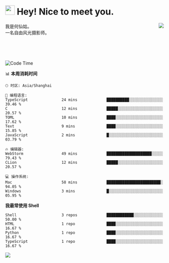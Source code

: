<h1><img src="https://emojis.slackmojis.com/emojis/images/1531849430/4246/blob-sunglasses.gif?1531849430" width="30"/> Hey! Nice to meet you.</h1>
<a href="#">
<img align="right" src="https://github-readme-stats.vercel.app/api?username=hexgu&show_icons=true&hide_border=true&icon_color=586069&title_color=a0a9af">
</a>
我是何仙姑。<br>
一名自由风光摄影师。<br>

<br><br><br>




<!--START_SECTION:waka-->
![Code Time](http://img.shields.io/badge/Code%20Time-20%20hrs%2055%20mins-blue)

📊 **本周消耗时间** 

```text
🕑︎ 时区: Asia/Shanghai

💬 编程语言: 
TypeScript               24 mins             ██████████░░░░░░░░░░░░░░░   39.46 % 
C                        12 mins             █████░░░░░░░░░░░░░░░░░░░░   20.57 % 
TOML                     10 mins             ████░░░░░░░░░░░░░░░░░░░░░   17.62 % 
Text                     9 mins              ████░░░░░░░░░░░░░░░░░░░░░   15.85 % 
JavaScript               2 mins              █░░░░░░░░░░░░░░░░░░░░░░░░   03.79 % 

🔥 编辑器: 
WebStorm                 49 mins             ████████████████████░░░░░   79.43 % 
CLion                    12 mins             █████░░░░░░░░░░░░░░░░░░░░   20.57 % 

💻 操作系统: 
Mac                      58 mins             ████████████████████████░   94.05 % 
Windows                  3 mins              █░░░░░░░░░░░░░░░░░░░░░░░░   05.95 % 
```

**我最常使用 Shell** 

```text
Shell                    3 repos             ████████████░░░░░░░░░░░░░   50.00 % 
HTML                     1 repo              ████░░░░░░░░░░░░░░░░░░░░░   16.67 % 
Python                   1 repo              ████░░░░░░░░░░░░░░░░░░░░░   16.67 % 
TypeScript               1 repo              ████░░░░░░░░░░░░░░░░░░░░░   16.67 % 
```




<!--END_SECTION:waka-->


![](https://komarev.com/ghpvc/?username=hexgu)

